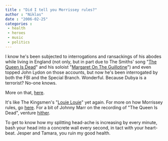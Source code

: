 ```yaml
---
title : "Did I tell you Morrissey rules?"
author : "Niklas"
date : "2006-02-25"
categories : 
 - health
 - heroes
 - music
 - politics
---
```


I know he's been subjected to interrogations and ransackings of his abodes while living in England (not only, but in part due to The Smiths' song "[The Queen Is Dead](http://www.oz.net/~moz/lyrics/thequeen/thequeen.htm)" and his soloist "[Margaret On The Guillotine](http://www.oz.net/~moz/lyrics/vivahate/margaret.htm)") and even topped John Lydon on those accounts, but now he's been interrogated by both the FBI and the Special Branch. Wonderful. Because Dubya is a terrorist? No-one knows.

More on that, [here](http://contactmusic.com/new/xmlfeed.nsf/mndwebpages/morrissey%20quizzed%20by%20fbi_23_02_2006).

It's like The Kingsmen's "[Louie Louie](http://www.thesmokinggun.com/louie/louie.html)" yet again. For more on how Morrissey rules, go [here](https://niklasblog.com/?p=889). For a bit of Johnny Marr on the recording of "The Queen Is Dead", venture [hither](http://enjoyment.independent.co.uk/music/features/article347296.ece).

To get to know how my splitting head-ache is increasing by every minute, bash your head into a concrete wall every second, in tact with your heart-beat. Jesper and Tamara, you ruin my good health.
